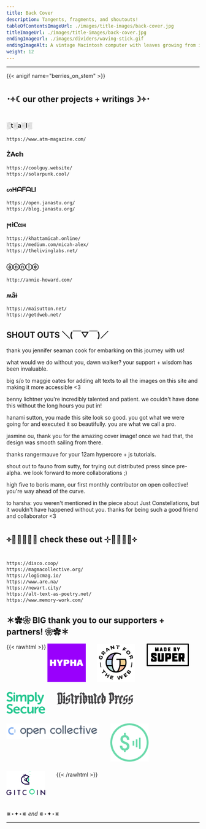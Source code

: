 ```yaml
---
title: Back Cover
description: Tangents, fragments, and shoutouts!
tableOfContentsImageUrl: ./images/title-images/back-cover.jpg
titleImageUrl: ./images/title-images/back-cover.jpg
endingImageUrl: ./images/dividers/waving-stick.gif
endingImageAlt: A vintage Macintosh computer with leaves growing from it
weight: 12
---
```


---

{{< anigif name="berries_on_stem" >}}


## ･༓☾our other projects + writings☽༓･ 

### ░t░a░l░
```
https://www.atm-magazine.com/
```

### Ż₳𝐜𝕙
```
https://coolguy.website/
https://solarpunk.cool/
```

### ᔕᕼᗩᖴᗩᒪI
```
https://open.janastu.org/
https://blog.janastu.org/
```

### ϻ𝔦𝐂αн
```
https://khattamicah.online/
https://medium.com/micah-alex/
https://thelivinglabs.net/
```

### ⓐⓝⓝⓘⓔ
```
http://annie-howard.com/
```

### ʍǟɨ
```
https://maisutton.net/
https://getdweb.net/
```

## SHOUT OUTS ＼(￣▽￣)／

thank you jennifer seaman cook for embarking on this journey with us!

what would we do without you, dawn walker? your support + wisdom has been invaluable.

big s/o to maggie oates for adding alt texts to all the images on this site and making it more accessible <3

benny lichtner you're incredibly talented and patient. we couldn't have done this without the long hours you put in!

hanami sutton, you made this site look so good. you got what we were going for and executed it so beautifully. you are what we call a pro.

jasmine ou, thank you for the amazing cover image! once we had that, the design was smooth sailing from there.

thanks rangermauve for your 12am hypercore + js tutorials.

shout out to fauno from sutty, for trying out distributed press since pre-alpha. we look forward to more collaborations ;)

high five to boris mann, our first monthly contributor on open collective! you're way ahead of the curve.

to harsha: you weren't mentioned in the piece about Just Constellations, but it wouldn't have happened without you. thanks for being such a good friend and collaborator <3

## ༓༝̩̩̥͙⊹ check these out ⊹༝̩̩̥͙༓

```
https://disco.coop/
https://magmacollective.org/
https://logicmag.io/
https://www.are.na/
https://newart.city/
https://alt-text-as-poetry.net/
https://www.memory-work.com/
```


## ＊✿❀ BIG thank you to our supporters + partners! ❀✿＊
{{< rawhtml >}}
<a href="https://hypha.coop" target="_blank"><img src="logo-hypha.png" style="vertical-align:top; padding-right:5%; padding-bottom:5%; max-width:20%; max-height:100px;"></a>
<a href="https://grantfortheweb.org" target="_blank"><img src="logo-gftw.png" style="vertical-align:top; padding-right:5%; padding-bottom:5%; max-width:20%; max-height:100px;"></a>
<a href="https://www.madebysuper.com" target="_blank"><img src="logo-madebysuper.png" style="vertical-align:top; padding-right:5%; padding-bottom:5%; max-width:22%; max-height:100px;"></a>
<a href="https://simplysecure.org" target="_blank"><img src="logo-simplysecure.png" style="vertical-align:top; padding-right:5%; padding-bottom:5%; max-width:20%; max-height:100px;"></a>
<a href="https://distributed.press" target="_blank"><img src="logo-distributedpress.png" style="vertical-align:top; padding-right:5%; padding-bottom:5%; max-width:40%; max-height:100px;"></a>
<a href="https://opencollective.com" target="_blank"><img src="logo-opencollective.png" style="vertical-align:top; padding-right:5%; padding-bottom:5%; max-width:48%; max-height:100px;"></a>
<a href="https://webmonetization.org" target="_blank"><img src="logo-webmonetization.png" style="vertical-align:top; padding-right:5%; padding-bottom:5%; max-width:20%; max-height:100px;"></a>
<a href="https://gitcoin.co" target="_blank"><img src="logo-gitcoin.png" style="vertical-align:top; padding-right:5%; padding-bottom:5%; max-width:20%; max-height:100px;"></a>
{{< /rawhtml >}}

⋇⋆✦⋆⋇ _end_ ⋇⋆✦⋆⋇

---
